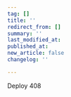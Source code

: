 ```yaml
---
tag: []
title: ''
redirect_from: []
summary: ''
last_modified_at: 
published_at: 
new_article: false
changelog: ''

---
```

Deploy 408